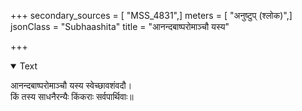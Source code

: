 +++
secondary_sources = [ "MSS_4831",]
meters = [ "अनुष्टुप् (श्लोक)",]
jsonClass = "Subhaashita"
title = "आनन्दबाष्परोमाञ्चौ यस्य"

+++

<details open><summary>Text</summary>

आनन्दबाष्परोमाञ्चौ यस्य स्वेच्छावशंवदौ।  
किं तस्य साधनैरन्यैः किंकराः सर्वपार्थिवाः॥
</details>
